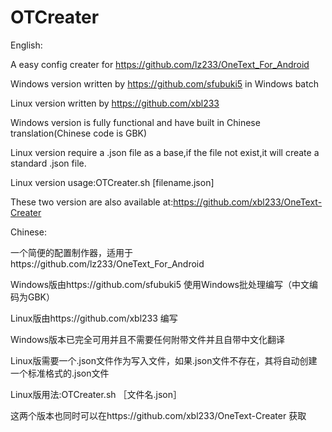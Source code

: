 # OTCreater
English:

A easy config creater for https://github.com/lz233/OneText_For_Android 

Windows version written by https://github.com/sfubuki5 in Windows batch 

Linux version written by https://github.com/xbl233 

Windows version is fully functional and have built in Chinese translation(Chinese code is GBK)
 
Linux version require a .json file as a base,if the file not exist,it will create a standard .json file.

Linux version usage:OTCreater.sh [filename.json]

These two version are also available at:https://github.com/xbl233/OneText-Creater

Chinese:

一个简便的配置制作器，适用于https://github.com/lz233/OneText_For_Android 

Windows版由https://github.com/sfubuki5 使用Windows批处理编写（中文编码为GBK）

Linux版由https://github.com/xbl233 编写 

Windows版本已完全可用并且不需要任何附带文件并且自带中文化翻译 

Linux版需要一个.json文件作为写入文件，如果.json文件不存在，其将自动创建一个标准格式的.json文件

Linux版用法:OTCreater.sh ［文件名.json］

这两个版本也同时可以在https://github.com/xbl233/OneText-Creater 获取
